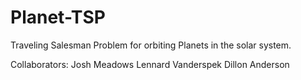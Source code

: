 # Planet-TSP

Traveling Salesman Problem for orbiting Planets in the solar system.

Collaborators:
Josh Meadows
Lennard Vanderspek
Dillon Anderson
